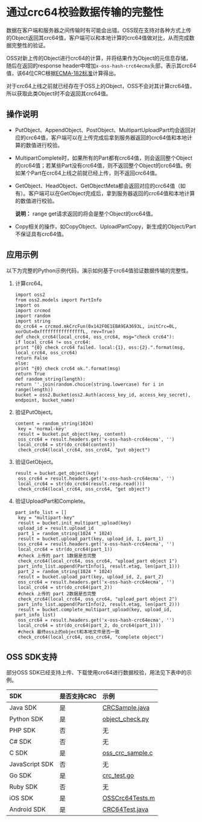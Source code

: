 # 通过crc64校验数据传输的完整性

数据在客户端和服务器之间传输时有可能会出错。OSS现在支持对各种方式上传的Object返回其crc64值，客户端可以和本地计算的crc64值做对比，从而完成数据完整性的验证。

OSS对新上传的Object进行crc64的计算，并将结果作为Object的元信息存储，随后在返回的response header中增加`x-oss-hash-crc64ecma`头部，表示其crc64值，该64位CRC根据[ECMA-182标准](http://www.ecma-international.org/publications/standards/Ecma-182.htm)计算得出。

对于crc64上线之前就已经存在于OSS上的Object，OSS不会对其计算crc64值，所以获取此类Object时不会返回其crc64值。

## 操作说明

-   PutObject、AppendObject、PostObject、MultipartUploadPart均会返回对应的crc64值，客户端可以在上传完成后拿到服务器返回的crc64值和本地计算的数值进行校验。
-   MultipartComplete时，如果所有的Part都有crc64值，则会返回整个Object的crc64值；若某些Part没有crc64值，则不返回整个Object的crc64值。例如某个Part在crc64上线之前就已经上传，则不返回crc64值。
-   GetObject、HeadObject、GetObjectMeta都会返回对应的crc64值（如有）。客户端可以在GetObject完成后，拿到服务器返回的crc64值和本地计算的数值进行校验。

    **说明：** range get请求返回的将会是整个Object的crc64值。

-   Copy相关的操作，如CopyObject、UploadPartCopy，新生成的Object/Part不保证具有crc64值。

## 应用示例

以下为完整的Python示例代码，演示如何基于crc64值验证数据传输的完整性。

1.  计算crc64。

    ```
    import oss2
    from oss2.models import PartInfo
    import os
    import crcmod
    import random
    import string
    do_crc64 = crcmod.mkCrcFun(0x142F0E1EBA9EA3693L, initCrc=0L, xorOut=0xffffffffffffffffL, rev=True)
    def check_crc64(local_crc64, oss_crc64, msg="check crc64"):
    if local_crc64 != oss_crc64:
    print "{0} check crc64 failed. local:{1}, oss:{2}.".format(msg, local_crc64, oss_crc64)
    return False
    else:
    print "{0} check crc64 ok.".format(msg)
    return True
    def random_string(length):
    return ''.join(random.choice(string.lowercase) for i in range(length))
    bucket = oss2.Bucket(oss2.Auth(access_key_id, access_key_secret), endpoint, bucket_name)
    ```

2.  验证PutObject。

    ```
    content = random_string(1024)
     key = 'normal-key'
     result = bucket.put_object(key, content)
     oss_crc64 = result.headers.get('x-oss-hash-crc64ecma', '')
     local_crc64 = str(do_crc64(content))
     check_crc64(local_crc64, oss_crc64, "put object")
    ```

3.  验证GetObject。

    ```
    result = bucket.get_object(key)
     oss_crc64 = result.headers.get('x-oss-hash-crc64ecma', '')
     local_crc64 = str(do_crc64(result.resp.read()))
     check_crc64(local_crc64, oss_crc64, "get object")
    ```

4.  验证UploadPart和Complete。

    ```
    part_info_list = []
     key = "multipart-key"
     result = bucket.init_multipart_upload(key)
     upload_id = result.upload_id
     part_1 = random_string(1024 * 1024)
     result = bucket.upload_part(key, upload_id, 1, part_1)
     oss_crc64 = result.headers.get('x-oss-hash-crc64ecma', '')
     local_crc64 = str(do_crc64(part_1))
     #check 上传的 part 1数据是否完整
     check_crc64(local_crc64, oss_crc64, "upload_part object 1")
     part_info_list.append(PartInfo(1, result.etag, len(part_1)))
     part_2 = random_string(1024 * 1024)
     result = bucket.upload_part(key, upload_id, 2, part_2)
     oss_crc64 = result.headers.get('x-oss-hash-crc64ecma', '')
     local_crc64 = str(do_crc64(part_2))
     #check 上传的 part 2数据是否完整
     check_crc64(local_crc64, oss_crc64, "upload_part object 2")
     part_info_list.append(PartInfo(2, result.etag, len(part_2)))
     result = bucket.complete_multipart_upload(key, upload_id, part_info_list)
     oss_crc64 = result.headers.get('x-oss-hash-crc64ecma', '')
     local_crc64 = str(do_crc64(part_2, do_crc64(part_1)))
     #check 最终oss上的object和本地文件是否一致
     check_crc64(local_crc64, oss_crc64, "complete object")
    ```


## OSS SDK支持

部分OSS SDK已经支持上传、下载使用crc64进行数据校验，用法见下表中的示例。

|SDK|是否支持CRC|示例|
|:--|:------|:-|
|Java SDK|是|[CRCSample.java](https://github.com/aliyun/aliyun-oss-java-sdk/blob/master/src/samples/CRCSample.java)|
|Python SDK|是|[object\_check.py](https://github.com/aliyun/aliyun-oss-python-sdk/blob/master/examples/object_check.py)|
|PHP SDK|否|无|
|C\# SDK|否|无|
|C SDK|是|[oss\_crc\_sample.c](https://github.com/aliyun/aliyun-oss-c-sdk/blob/master/oss_c_sdk_sample/oss_crc_sample.c)|
|JavaScript SDK|否|无|
|Go SDK|是|[crc\_test.go](https://github.com/aliyun/aliyun-oss-go-sdk/blob/master/oss/crc_test.go)|
|Ruby SDK|否|无|
|iOS SDK|是|[OSSCrc64Tests.m](https://github.com/aliyun/aliyun-oss-ios-sdk/blob/master/AliyunOSSiOSTests/OSSCrc64Tests.m)|
|Android SDK|是|[CRC64Test.java](https://github.com/aliyun/aliyun-oss-android-sdk/blob/master/oss-android-sdk/src/androidTest/java/com/alibaba/sdk/android/CRC64Test.java)|

